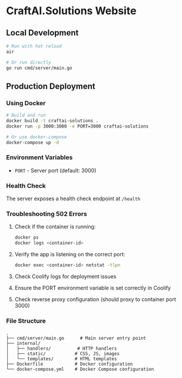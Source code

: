 # CraftAI.Solutions Website

## Local Development

```bash
# Run with hot reload
air

# Or run directly
go run cmd/server/main.go
```

## Production Deployment

### Using Docker

```bash
# Build and run
docker build -t craftai-solutions .
docker run -p 3000:3000 -e PORT=3000 craftai-solutions

# Or use docker-compose
docker-compose up -d
```

### Environment Variables

- `PORT` - Server port (default: 3000)

### Health Check

The server exposes a health check endpoint at `/health`

### Troubleshooting 502 Errors

1. Check if the container is running:
   ```bash
   docker ps
   docker logs <container-id>
   ```

2. Verify the app is listening on the correct port:
   ```bash
   docker exec <container-id> netstat -tlpn
   ```

3. Check Coolify logs for deployment issues

4. Ensure the PORT environment variable is set correctly in Coolify

5. Check reverse proxy configuration (should proxy to container port 3000)

### File Structure

```
.
├── cmd/server/main.go      # Main server entry point
├── internal/
│   ├── handlers/          # HTTP handlers
│   ├── static/           # CSS, JS, images
│   └── templates/        # HTML templates
├── Dockerfile            # Docker configuration
└── docker-compose.yml    # Docker Compose configuration
```